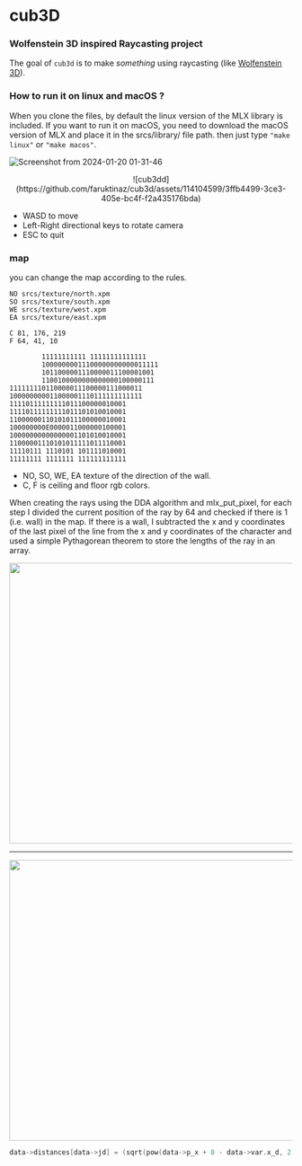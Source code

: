 # cub3D
### Wolfenstein 3D inspired Raycasting project

The goal of ``cub3d`` is to make *something* using raycasting (like [Wolfenstein 3D](https://fr.wikipedia.org/wiki/Wolfenstein_3D)).

### How to run it on linux and macOS ?

When you clone the files, by default the linux version of the MLX library is included. If you want to run it on macOS, you need to download the macOS version of MLX and place it in the srcs/library/ file path. 
then just type `"make linux"` or `"make macos"`.

![Screenshot from 2024-01-20 01-31-46](https://github.com/faruktinaz/cub3d/assets/114104599/1982bfa9-1ded-4c93-9bab-779af13ec365)

<p align="center">
![cub3dd](https://github.com/faruktinaz/cub3d/assets/114104599/3ffb4499-3ce3-405e-bc4f-f2a435176bda)
</p>

- WASD to move 
- Left-Right directional keys to rotate camera
- ESC to quit

### map

you can change the map according to the rules.

```
NO srcs/texture/north.xpm
SO srcs/texture/south.xpm
WE srcs/texture/west.xpm
EA srcs/texture/east.xpm

C 81, 176, 219
F 64, 41, 10

        11111111111 11111111111111
        10000000011100000000000011111
        1011000001110000011100001001
        1100100000000000000100000111
111111110110000011100000111000011
100000000011000001110111111111111
11110111111111011100000010001
11110111111111011101010010001
11000000110101011100000010001
100000000E0000011000000100001
10000000000000001101010010001
11000001110101011111011110001
11110111 1110101 101111010001
11111111 1111111 111111111111
```

- NO, SO, WE, EA texture of the direction of the wall.
- C, F is ceiling and floor rgb colors.

When creating the rays using the DDA algorithm and mlx_put_pixel, for each step I divided the current position of the ray by 64 and checked if there is 1 (i.e. wall) in the map. If there is a wall, I subtracted the x and y coordinates of the last pixel of the line from the x and y coordinates of the character and used a simple Pythagorean theorem to store the lengths of the ray in an array.

<img src="https://github.com/faruktinaz/cub3d/assets/114104599/07bce3cd-95df-4a71-ad68-c3d2e40a4728" width="600" height="500">

---

<img src="https://github.com/faruktinaz/cub3d/assets/114104599/86f1f843-ec5c-46e0-8a79-ce774430a5f9" width="600" height="500">

```c
data->distances[data->jd] = (sqrt(pow(data->p_x + 8 - data->var.x_d, 2) + pow(data->p_y + 8 - data->var.y_d, 2)) * cos(data->current_angle - data->var.pa));
```

